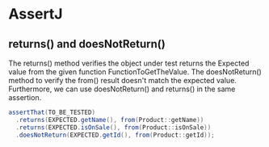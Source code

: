 # AssertJ

## returns() and doesNotReturn()
The returns() method verifies the object under test returns the Expected value from the given function FunctionToGetTheValue. The doesNotReturn() method to verify the from() result doesn't match the expected value. Furthermore, we can use doesNotReturn() and returns() in the same assertion.

```java
assertThat(TO_BE_TESTED)
  .returns(EXPECTED.getName(), from(Product::getName))
  .returns(EXPECTED.isOnSale(), from(Product::isOnSale))
  .doesNotReturn(EXPECTED.getId(), from(Product::getId));
```
